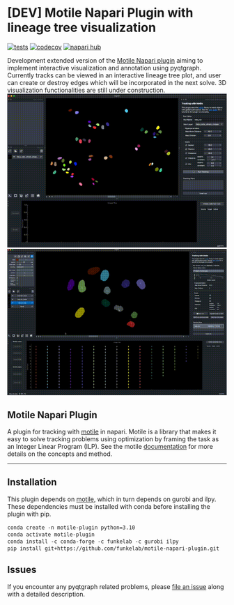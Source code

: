 # [DEV] Motile Napari Plugin with lineage tree visualization

[![tests](https://github.com/funkelab/motile-napari-plugin/workflows/tests/badge.svg)](https://github.com/funkelab/motile-napari-plugin/actions)
[![codecov](https://codecov.io/gh/funkelab/motile-napari-plugin/branch/main/graph/badge.svg)](https://codecov.io/gh/funkelab/motile-napari-plugin)
[![napari hub](https://img.shields.io/endpoint?url=https://api.napari-hub.org/shields/motile-plugin)](https://napari-hub.org/plugins/motile-plugin)


Development extended version of the [Motile Napari plugin](https://github.com/funkelab/motile_napari_plugin) aiming to implement interactive visualization and annotation using pyqtgraph. Currently tracks can be viewed in an interactive lineage tree plot, and user can create or destroy edges which will be incorporated in the next solve. 3D visualization functionalities are still under construction.
![](docs/images/motile_pyqtgraph.gif)
![](docs/images/motile_pinned_edges.gif)

## Motile Napari Plugin

A plugin for tracking with [motile](https://github.com/funkelab/motile) in napari. 
Motile is a library that makes it easy to solve tracking problems using optimization 
by framing the task as an Integer Linear Program (ILP).
See the motile [documentation](https://funkelab.github.io/motile) 
for more details on the concepts and method.

----------------------------------

## Installation

This plugin depends on [motile](https://github.com/funkelab/motile), which in 
turn depends on gurobi and ilpy. These dependencies must be installed with 
conda before installing the plugin with pip.

    conda create -n motile-plugin python=3.10
    conda activate motile-plugin
    conda install -c conda-forge -c funkelab -c gurobi ilpy
    pip install git+https://github.com/funkelab/motile-napari-plugin.git

## Issues

If you encounter any pyqtgraph related problems, please 
[file an issue](https://github.com/AnniekStok/motile_napari_plugin/issues)
along with a detailed description.
